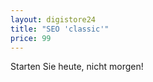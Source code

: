 ```yaml
---
layout: digistore24
title: "SEO 'classic'"
price: 99
---
```

<p>Starten Sie heute, nicht morgen!</p>